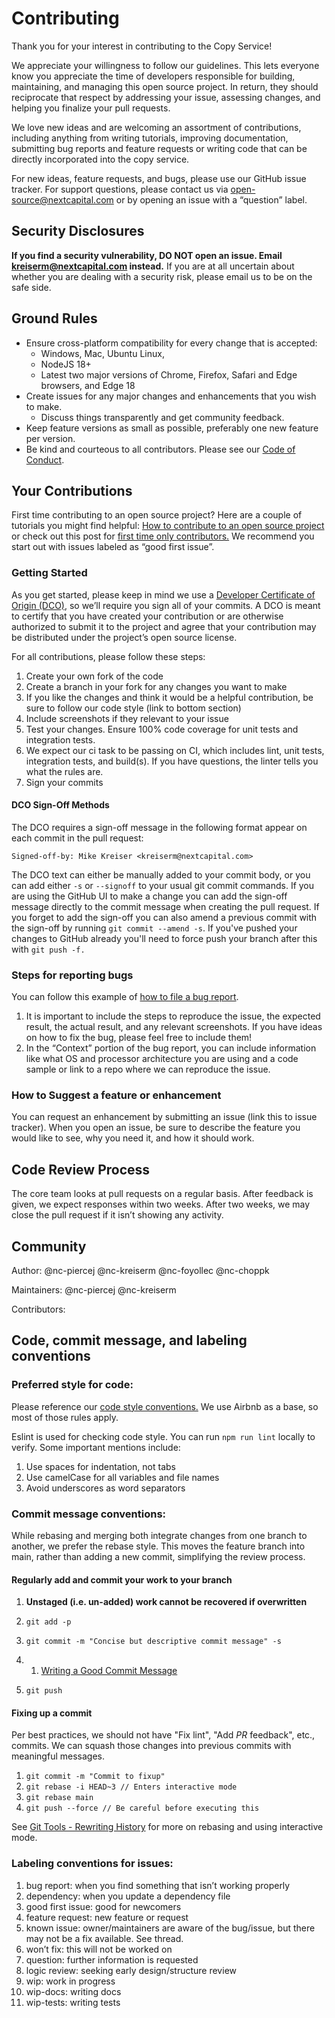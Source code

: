 # Contributing

Thank you for your interest in contributing to the Copy Service!

We appreciate your willingness to follow our guidelines. This lets everyone know you appreciate the time of developers responsible for building, maintaining, and managing this open source project. In return, they should reciprocate that respect by addressing your issue, assessing changes, and helping you finalize your pull requests.

We love new ideas and are welcoming an assortment of contributions, including anything from writing tutorials, improving documentation, submitting bug reports and feature requests or writing code that can be directly incorporated into the copy service. 

For new ideas, feature requests, and bugs, please use our GitHub issue tracker. For support questions, please contact us via [open-source@nextcapital.com](mailto:open-source@nextcapital.com) or by opening an issue with a “question” label.

## Security Disclosures 

**If you find a security vulnerability, DO NOT open an issue. Email [kreiserm@nextcapital.com](mailto:kreiserm@nextcapital.com) instead.** If you are at all uncertain about whether you are dealing with a security risk, please email us to be on the safe side. 

## Ground Rules 

- Ensure cross-platform compatibility for every change that is accepted: 
  - Windows, Mac, Ubuntu Linux, 
  - NodeJS 18+
  - Latest two major versions of Chrome, Firefox, Safari and Edge browsers, and Edge 18
- Create issues for any major changes and enhancements that you wish to make. 
  - Discuss things transparently and get community feedback.
- Keep feature versions as small as possible, preferably one new feature per version. 
- Be kind and courteous to all contributors. Please see our [Code of Conduct](./CODE_OF_CONDUCT.md).

## Your Contributions

First time contributing to an open source project? Here are a couple of tutorials you might find helpful: [How to contribute to an open source project](https://makeapullrequest.com/) or check out this post for [first time only contributors.](https://www.firsttimersonly.com/) We recommend you start out with issues labeled as “good first issue”.

### Getting Started 

As you get started, please keep in mind we use a [Developer Certificate of Origin (DCO)](./DCO.md), so we’ll require you sign all of your commits. A DCO is meant to certify that you have created your contribution or are otherwise authorized to submit it to the project and agree that your contribution may be distributed under the project’s open source license. 

For all contributions, please follow these steps: 

1. Create your own fork of the code 
2. Create a branch in your fork for any changes you want to make 
3. If you like the changes and think it would be a helpful contribution, be sure to follow our code style (link to bottom section)
4. Include screenshots if they relevant to your issue 
5. Test your changes. Ensure 100% code coverage for unit tests and integration tests. 
6. We expect our ci task to be passing on CI, which includes lint, unit tests, integration tests, and build(s). If you have questions, the linter tells you what the rules are.
7. Sign your commits 

#### DCO Sign-Off Methods

The DCO requires a sign-off message in the following format appear on each commit in the pull request:

```
Signed-off-by: Mike Kreiser <kreiserm@nextcapital.com>
```

The DCO text can either be manually added to your commit body, or you can add either `-s` or `--signoff` to your usual git commit commands. If you are using the GitHub UI to make a change you can add the sign-off message directly to the commit message when creating the pull request. If you forget to add the sign-off you can also amend a previous commit with the sign-off by running `git commit --amend -s`. If you've pushed your changes to GitHub already you'll need to force push your branch after this with `git push -f.`

### Steps for reporting bugs 

You can follow this example of [how to file a bug report](https://gist.github.com/auremoser/72803ba969d0e61ff070).

1. It is important to include the steps to reproduce the issue, the expected result, the actual result, and any relevant screenshots. If you have ideas on how to fix the bug, please feel free to include them! 
2. In the “Context” portion of the bug report, you can include information like what OS and processor architecture you are using and a code sample or link to a repo where we can reproduce the issue. 

### How to Suggest a feature or enhancement

You can request an enhancement by submitting an issue (link this to issue tracker). When you open an issue, be sure to describe the feature you would like to see, why you need it, and how it should work.

## Code Review Process 

The core team looks at pull requests on a regular basis. After feedback is given, we expect responses within two weeks. After two weeks, we may close the pull request if it isn’t showing any activity. 

## Community

Author: @nc-piercej @nc-kreiserm @nc-foyollec @nc-choppk

Maintainers: @nc-piercej @nc-kreiserm

Contributors: 

## Code, commit message, and labeling conventions

### Preferred style for code: 

Please reference our [code style conventions.](https://github.com/BLC/nc-code-style-conventions/tree/master/javascript) We use Airbnb as a base, so most of those rules apply.

Eslint is used for checking code style. You can run `npm run lint` locally to verify. Some important mentions include: 

1. Use spaces for indentation, not tabs 
2. Use camelCase for all variables and file names
3. Avoid underscores as word separators

### Commit message conventions: 

While rebasing and merging both integrate changes from one branch to another, we prefer the rebase style. This moves the feature branch into main, rather than adding a new commit, simplifying the review process. 

#### Regularly add and commit your work to your branch

1. **Unstaged (i.e. un-added) work cannot be recovered if overwritten**

2. `git add -p`

3. `git commit -m "Concise but descriptive commit message" -s`

4. 1. [Writing a Good Commit Message](https://chris.beams.io/posts/git-commit/)

5. `git push`

#### Fixing up a commit

Per best practices, we should not have "Fix lint", "Add *PR* feedback", etc., commits. We can squash those changes into previous commits with meaningful messages.

1. `git commit -m "Commit to fixup"`
2. `git rebase -i HEAD~3 // Enters interactive mode`
3. `git rebase main`
4. `git push --force // Be careful before executing this`

See [Git Tools - Rewriting History](https://git-scm.com/book/en/v2/Git-Tools-Rewriting-History) for more on rebasing and using interactive mode.

### Labeling conventions for issues: 

1. bug report: when you find something that isn’t working properly
2. dependency: when you update a dependency file 
3. good first issue: good for newcomers
4. feature request: new feature or request
5. known issue: owner/maintainers are aware of the bug/issue, but there may not be a fix available. See thread.
6. won’t fix: this will not be worked on 
7. question: further information is requested 
8. logic review: seeking early design/structure review
9. wip: work in progress
10. wip-docs: writing docs
11. wip-tests: writing tests
